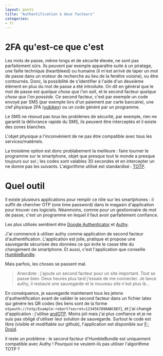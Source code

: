 ```yaml
---
layout: posts
title: "Authentification à deux facteurs"
categories:
- fr
---
```


# 2FA qu'est-ce que c'est

Les mots de passe, même longs et de sécurité élevée, ne sont pas parfaitement sûrs.
Ils peuvent par exemple apparaître suite à un piratage, une faille technique (heartbleed) ou humaine (il m'est arrivé de taper un mot de passe dans un moteur de recherche au lieu de la fenêtre voisine), ou être contournés.
Donc, la possibilité de s'identifier à l'aide d'un deuxième élément en plus du mot de passe a été introduite.
On dit en général que le mot de passe est *quelque chose que l'on sait*, et le second facteur *quelque chose que l'on possède*.
Ce second facteur, c'est par exemple un code envoyé par SMS (par exemple lors d'un paiement par carte bancaire), une clef physique 2FA ([yubikey](https://fr.wikipedia.org/wiki/YubiKey)) ou un code généré par un programme.

Le SMS ne résoud pas tous les problèmes de sécurité, par exemple, rien ne garantit la délivrance rapide du SMS, ils peuvent être interceptés et il existe des zones blanches.

L'objet physique a l'inconvénient de ne pas être compatible avec tous les services/matériels.

La troisième option est donc problabement la meilleure : faire tourner le programme sur le smartphone, objet que presque tout le monde a presque toujours sur soi ; les codes sont valables 30 secondes et en intercepter un ne donne pas les suivants. L'algorithme utilisé est standardisé : [TOTP](https://en.wikipedia.org/wiki/Time-based_One-time_Password_Algorithm).

# Quel outil

Il existe plusieurs applications pour remplir ce rôle sur les smartphones : il suffit de chercher OTP (one time password) dans le magasin d'application pour trouver ces logiciels. Néanmoins, comme pour un gestionnaire de mot de passe, c'est un programme en lequel il faut avoir parfaitement confiance.

Les plus utilisés semblent être [Google Authenticator](https://itunes.apple.com/us/app/google-authenticator/id388497605?mt=8) et [Authy](https://play.google.com/store/apps/details?id=com.authy.authy).

J'ai commencé à utiliser authy comme application de second facteur d'authentification.
L'application est jolie, pratique et propose une sauvegarde sécurisée des données ce qui évite le casse tête du changement de smartphone.
Et aussi, c'est l'application que conseille [HumbleBundle](https://support.humblebundle.com/hc/en-us/articles/202421374-Humble-Bundle-Two-Step-Verification).

Mais parfois, les choses se passent mal.

> Anecdote : j'ajoute un second facteur pour un site important. Tout se passe bien.
> Deux heures plus tard j'essaie de me connecter.
> Je lance authy, il restaure une sauvegarde et le nouveau site n'est plus là...

En conséquence, je sauvegarde maintenant tous les jetons d'authentification avant de valider le second facteur dans un fichier latex qui génère les QR codes (les liens sont de la forme ``otpauth://totp/Example:robert?secret=1234567890ABCDEF``), et j'ai changé d'application : j'utilise [andOTP](https://github.com/andOTP/andOTP).
Moins joli mais j'ai plus confiance et je ne suis pas obligé d'utiliser leur solution de sauvegarde.
Surtout le code est libre (visible et modifiable sur github), l'application est disponible sur [F-Droid](https://f-droid.org/packages/org.shadowice.flocke.andotp/).

Il reste un problème : le second facteur d'HumbleBundle est uniquement compatible avec Authy !
Pourquoi ne veulent-ils pas utiliser l'algorithme TOTP ?


